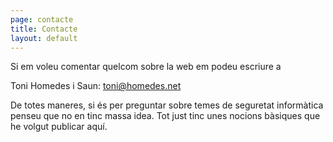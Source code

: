 ```yaml
---
page: contacte
title: Contacte
layout: default
---
```

Si em voleu comentar quelcom sobre la web em podeu escriure a

Toni Homedes i Saun: <toni@homedes.net>

De totes maneres, si és per preguntar sobre temes de seguretat informàtica
penseu que no en tinc massa idea. Tot just tinc unes nocions bàsiques que he
volgut publicar aquí.
